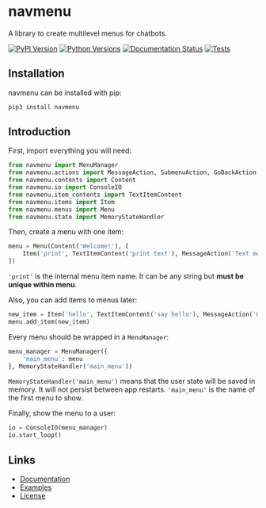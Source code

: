 # navmenu

A library to create multilevel menus for chatbots.

[![PyPI Version](https://img.shields.io/pypi/v/navmenu.svg)](https://pypi.org/project/navmenu/)
[![Python Versions](https://img.shields.io/pypi/pyversions/navmenu.svg)](https://pypi.org/project/navmenu/)
[![Documentation Status](https://readthedocs.org/projects/navmenu/badge/?version=latest)](https://navmenu.readthedocs.io/en/latest/)
[![Tests](https://github.com/rashidsh/navmenu/workflows/Tests/badge.svg)](https://github.com/rashidsh/navmenu/actions)

## Installation

navmenu can be installed with pip:
```bash
pip3 install navmenu
```

## Introduction

First, import everything you will need:
```python
from navmenu import MenuManager
from navmenu.actions import MessageAction, SubmenuAction, GoBackAction
from navmenu.contents import Content
from navmenu.io import ConsoleIO
from navmenu.item_contents import TextItemContent
from navmenu.items import Item
from navmenu.menus import Menu
from navmenu.state import MemoryStateHandler
```

Then, create a menu with one item:
```python
menu = Menu(Content('Welcome!'), [
    Item('print', TextItemContent('print text'), MessageAction('Text message'))
])
```

`'print'` is the internal menu item name. It can be any string but **must be unique within menu**.

Also, you can add items to menus later:
```python
new_item = Item('hello', TextItemContent('say hello'), MessageAction('Hello!'))
menu.add_item(new_item)
```

Every menu should be wrapped in a `MenuManager`:
```python
menu_manager = MenuManager({
    'main_menu': menu
}, MemoryStateHandler('main_menu'))
```

`MemoryStateHandler('main_menu')` means that the user state will be saved in memory. It will not persist between app restarts. `'main_menu'` is the name of the first menu to show.

Finally, show the menu to a user:
```python
io = ConsoleIO(menu_manager)
io.start_loop()
```

## Links

- [Documentation](https://navmenu.readthedocs.io/en/latest/)
- [Examples](https://github.com/rashidsh/navmenu/tree/master/examples)
- [License](https://github.com/rashidsh/navmenu/blob/master/LICENSE)
